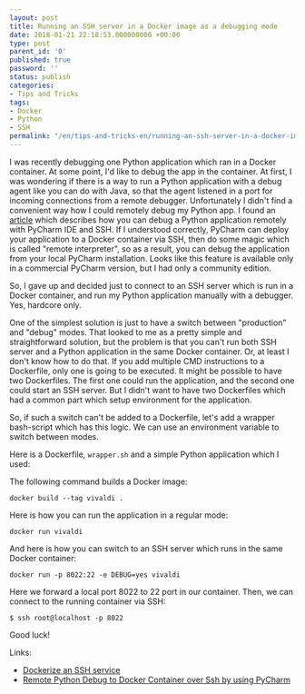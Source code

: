 ```yaml
---
layout: post
title: Running an SSH server in a Docker image as a debugging mode
date: 2018-01-21 22:18:53.000000000 +00:00
type: post
parent_id: '0'
published: true
password: ''
status: publish
categories:
- Tips and Tricks
tags:
- Docker
- Python
- SSH
permalink: "/en/tips-and-tricks-en/running-an-ssh-server-in-a-docker-image-as-a-debugging-mode.html"
---
```

I was recently debugging one Python application which ran in a Docker container. At some point, I'd like to debug the app in the container. At first, I was wondering if there is a way to run a Python application with a debug agent like you can do with Java, so that the agent listened in a port for incoming connections from a remote debugger. Unfortunately I didn't find a convenient way how I could remotely debug my Python app. I found an [article](https://medium.com/@furkanpur/remote-python-debug-to-docker-container-over-ssh-by-using-pycharm-44a9b6e82206) which describes how you can debug a Python application remotely with PyCharm IDE and SSH. If I understood correctly, PyCharm can deploy your application to a Docker container via SSH, then do some magic which is called "remote interpreter", so as a result, you can debug the application from your local PyCharm installation. Looks like this feature is available only in a commercial PyCharm version, but I had only a community edition.

So, I gave up and decided just to connect to an SSH server which is run in a Docker container, and run my Python application manually with a debugger. Yes, hardcore only.

One of the simplest solution is just to have a switch between "production" and "debug" modes. That looked to me as a pretty simple and straightforward solution, but the problem is that you can't run both SSH server and a Python application in the same Docker container. Or, at least I don't know how to do that. If you add multiple CMD instructions to a Dockerfile, only one is going to be executed. It might be possible to have two Dockerfiles. The first one could run the application, and the second one could start an SSH server. But I didn't want to have two Dockerfiles which had a common part which setup environment for the application.

So, if such a switch can't be added to a Dockerfile, let's add a wrapper bash-script which has this logic. We can use an environment variable to switch between modes.

Here is a Dockerfile, `wrapper.sh` and a simple Python application which I used:

<script src="https://gist.github.com/artem-smotrakov/f84a7af8bd4e9ab2d29f5f9076b439e2.js"></script>

The following command builds a Docker image:

`docker build --tag vivaldi .`

Here is how you can run the application in a regular mode:

`docker run vivaldi`

And here is how you can switch to an SSH server which runs in the same Docker container:

`docker run -p 8022:22 -e DEBUG=yes vivaldi`

Here we forward a local port 8022 to 22 port in our container. Then, we can connect to the running container via SSH:

`$ ssh root@localhost -p 8022`

Good luck!

Links:

- [Dockerize an SSH service](https://docs.docker.com/engine/examples/running_ssh_service/#run-a-test_sshd-container)
- [Remote Python Debug to Docker Container over Ssh by using PyCharm](https://medium.com/@furkanpur/remote-python-debug-to-docker-container-over-ssh-by-using-pycharm-44a9b6e82206)
